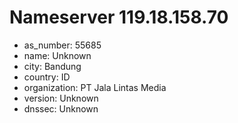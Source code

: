 # Nameserver 119.18.158.70

* as_number: 55685
* name: Unknown
* city: Bandung
* country: ID
* organization: PT Jala Lintas Media
* version: Unknown
* dnssec: Unknown
